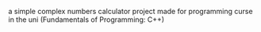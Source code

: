 a simple complex numbers calculator project made for programming curse in the uni (Fundamentals of Programming: C++)
